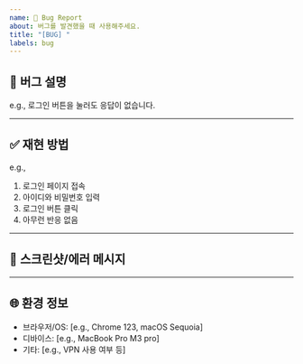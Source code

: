 ```yaml
---
name: 🐛 Bug Report
about: 버그를 발견했을 때 사용해주세요.
title: "[BUG] "
labels: bug
---
```


## 🐞 버그 설명
<!-- 어떤 문제가 발생했는지 명확하고 간결하게 설명해주세요 --> 
e.g., 로그인 버튼을 눌러도 응답이 없습니다.

---

## ✅ 재현 방법
<!-- 문제가 발생하는 단계를 순서대로 적어주세요 -->
e.g., 
1. 로그인 페이지 접속
2. 아이디와 비밀번호 입력
3. 로그인 버튼 클릭
4. 아무런 반응 없음

---

## 📸 스크린샷/에러 메시지
<!-- 화면 캡처 또는 에러 로그가 있다면 첨부해주세요 -->

---

## 🌐 환경 정보
- 브라우저/OS: [e.g., Chrome 123, macOS Sequoia]
- 디바이스: [e.g., MacBook Pro M3 pro]
- 기타: [e.g., VPN 사용 여부 등]